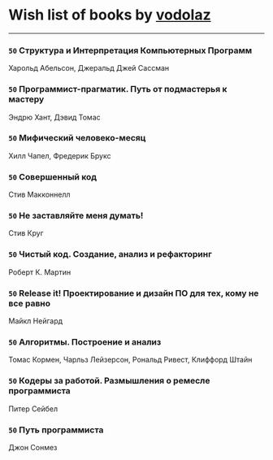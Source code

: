 # Wish list of books by [vodolaz](https://plus.google.com/100814312071069684938)
---

### `50` Структура и Интерпретация Компьютерных Программ
Харольд Абельсон, Джеральд Джей Сассман

### `50` Программист-прагматик. Путь от подмастерья к мастеру
Эндрю Хант, Дэвид Томас

### `50` Мифический человеко-месяц
Хилл Чапел, Фредерик Брукс

### `50` Совершенный код
Стив Макконнелл

### `50` Не заставляйте меня думать!
Стив Круг

### `50` Чистый код. Создание, анализ и рефакторинг
Роберт К. Мартин

### `50` Release it! Проектирование и дизайн ПО для тех, кому не все равно
Майкл Нейгард

### `50` Алгоритмы. Построение и анализ
Томас Кормен, Чарльз Лейзерсон, Рональд Ривест, Клиффорд Штайн

### `50` Кодеры за работой. Размышления о ремесле программиста
Питер Сейбел

### `50` Путь программиста
Джон Сонмез

